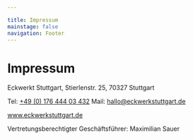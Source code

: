 ```yaml
---

title: Impressum
mainstage: false
navigation: Footer
---
```


# Impressum

Eckwerkt Stuttgart, Stierlenstr. 25, 70327 Stuttgart

Tel: <a href="tel:+49(0)17644403432">+49 (0) 176 444 03 432</a>
Mail: <a href="mailto:hallo@eckwerkstuttgart.de">hallo@eckwerkstuttgart.de</a>

www.eckwerkstuttgart.de

Vertretungsberechtigter Geschäftsführer: Maximilian Sauer
